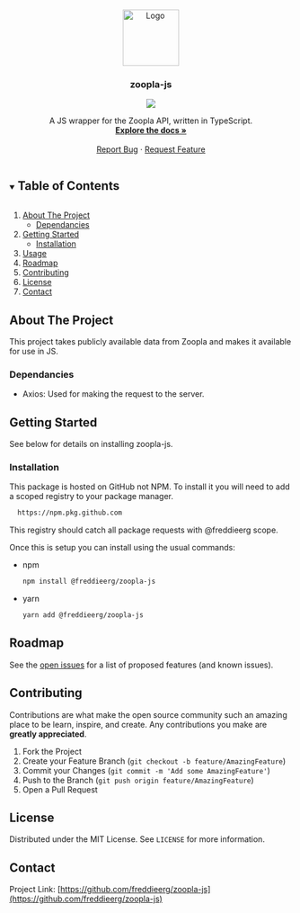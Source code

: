<!-- PROJECT SHIELDS -->
<!--
*** I'm using markdown "reference style" links for readability.
*** Reference links are enclosed in brackets [ ] instead of parentheses ( ).
*** See the bottom of this document for the declaration of the reference variables
*** for contributors-url, forks-url, etc. This is an optional, concise syntax you may use.
*** https://www.markdownguide.org/basic-syntax/#reference-style-links
-->
<!-- PROJECT LOGO -->
<br />
<p align="center">
  <a href="https://github.com/freddieerg/zoopla-js">
    <img src="https://www.flaticon.com/svg/static/icons/svg/609/609803.svg" alt="Logo" width="auto" height="100">
  </a>

  <h3 align="center">zoopla-js</h3>
  
  <p align="center">
  <a href="https://travis-ci.com/github/freddieerg/zoopla-js">
    <img src="https://travis-ci.com/freddieerg/zoopla-js.svg?branch=master">
  </a>
 
  <p align="center">
    A JS wrapper for the Zoopla API, written in TypeScript.
    <br />
    <a href="https://github.com/github_username/repo_name"><strong>Explore the docs »</strong></a>
    <br />
    <br />
    <a href="https://github.com/freddieerg/zoopla-js/issues">Report Bug</a>
    ·
    <a href="https://github.com/freddieerg/zoopla-js/issues">Request Feature</a>
  </p>


<!-- TABLE OF CONTENTS -->
<details open="open">
  <summary><h2 style="display: inline-block">Table of Contents</h2></summary>
  <ol>
    <li>
      <a href="#about-the-project">About The Project</a>
      <ul>
        <li><a href="#built-with">Dependancies</a></li>
      </ul>
    </li>
    <li>
      <a href="#getting-started">Getting Started</a>
      <ul>
        <li><a href="#installation">Installation</a></li>
      </ul>
    </li>
    <li><a href="#usage">Usage</a></li>
    <li><a href="#roadmap">Roadmap</a></li>
    <li><a href="#contributing">Contributing</a></li>
    <li><a href="#license">License</a></li>
    <li><a href="#contact">Contact</a></li>
  </ol>
</details>



<!-- ABOUT THE PROJECT -->
## About The Project
This project takes publicly available data from Zoopla and makes it available for use in JS.


### Dependancies

* Axios: Used for making the request to the server.



<!-- GETTING STARTED -->
## Getting Started

See below for details on installing zoopla-js.

### Installation

This package is hosted on GitHub not NPM. To install it you will need to add a scoped registry to your package manager.
```sh
  https://npm.pkg.github.com
  ```
This registry should catch all package requests with @freddieerg scope.

Once this is setup you can install using the usual commands:

* npm
  ```sh
  npm install @freddieerg/zoopla-js
  ```
* yarn
  ```sh
  yarn add @freddieerg/zoopla-js
  ```

<!-- ROADMAP -->
## Roadmap

See the [open issues](https://github.com/freddieerg/zoopla-js/issues) for a list of proposed features (and known issues).



<!-- CONTRIBUTING -->
## Contributing

Contributions are what make the open source community such an amazing place to be learn, inspire, and create. Any contributions you make are **greatly appreciated**.

1. Fork the Project
2. Create your Feature Branch (`git checkout -b feature/AmazingFeature`)
3. Commit your Changes (`git commit -m 'Add some AmazingFeature'`)
4. Push to the Branch (`git push origin feature/AmazingFeature`)
5. Open a Pull Request



<!-- LICENSE -->
## License

Distributed under the MIT License. See `LICENSE` for more information.



<!-- CONTACT -->
## Contact

Project Link: [https://github.com/freddieerg/zoopla-js](https://github.com/freddieerg/zoopla-js)





<!-- MARKDOWN LINKS & IMAGES -->
<!-- https://www.markdownguide.org/basic-syntax/#reference-style-links -->
[contributors-shield]: https://img.shields.io/github/contributors/github_username/repo.svg?style=for-the-badge
[contributors-url]: https://github.com/github_username/repo/graphs/contributors
[forks-shield]: https://img.shields.io/github/forks/github_username/repo.svg?style=for-the-badge
[forks-url]: https://github.com/github_username/repo/network/members
[stars-shield]: https://img.shields.io/github/stars/github_username/repo.svg?style=for-the-badge
[stars-url]: https://github.com/github_username/repo/stargazers
[issues-shield]: https://img.shields.io/github/issues/github_username/repo.svg?style=for-the-badge
[issues-url]: https://github.com/github_username/repo/issues
[license-shield]: https://img.shields.io/github/license/github_username/repo.svg?style=for-the-badge
[license-url]: https://github.com/github_username/repo/blob/master/LICENSE.txt
[linkedin-shield]: https://img.shields.io/badge/-LinkedIn-black.svg?style=for-the-badge&logo=linkedin&colorB=555
[linkedin-url]: https://linkedin.com/in/github_username

